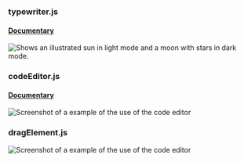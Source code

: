 
### typewriter.js

#### [Documentary](https://khaki-parrot-419042.hostingersite.com/iamsupreme/typewriter/)
<picture>
  <source media="(prefers-color-scheme: dark)" srcset="https://khaki-parrot-419042.hostingersite.com/iamsupreme/typewriter/screenshot/example.png">
  <source media="(prefers-color-scheme: light)" srcset="https://khaki-parrot-419042.hostingersite.com/iamsupreme/typewriter/screenshot/example.png">
  <img alt="Shows an illustrated sun in light mode and a moon with stars in dark mode." src="https://khaki-parrot-419042.hostingersite.com/iamsupreme/typewriter/screenshot/example.png">
</picture>


### codeEditor.js

#### [Documentary](https://khaki-parrot-419042.hostingersite.com/iamsupreme/c-editor/)
 ![Screenshot of a example of the use of the code editor](https://khaki-parrot-419042.hostingersite.com/iamsupreme/c-editor/screenshots/example.png)

### dragElement.js
 ![Screenshot of a example of the use of the code editor](https://khaki-parrot-419042.hostingersite.com/iamsupreme/drag/screenshot/example.png)
